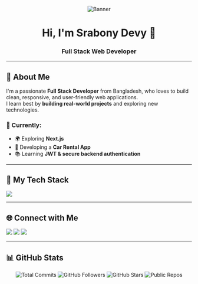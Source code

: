 <!-- Banner Image -->
<p align="center">
  <img src="https://i.postimg.cc/bYVGjvPg/Black-And-Grey-Professional-Technology-Linked-In-Banner.png" alt="Banner" />
</p>

<h1 align="center">Hi, I'm Srabony Devy 👋</h1>
<h3 align="center">Full Stack Web Developer</h3>

---

## 🧕 About Me

I'm a passionate **Full Stack Developer** from Bangladesh, who loves to build clean, responsive, and user-friendly web applications.  
I learn best by **building real-world projects** and exploring new technologies.

### 🔭 Currently:
- 🌍 Exploring **Next.js**
- 🚗 Developing a **Car Rental App**
- 📚 Learning **JWT & secure backend authentication**

---

## 🚀 My Tech Stack

<p align="left">
  <img src="https://skillicons.dev/icons?i=html,css,tailwind,js,react,nextjs,nodejs,express,mongodb,firebase,git,github,vscode" />
</p>

---

## 🌐 Connect with Me

<p align="left">
  <a href="mailto:youremail@example.com" target="_blank"><img src="https://img.shields.io/badge/Gmail-D14836?style=for-the-badge&logo=gmail&logoColor=white" /></a>
  <a href="https://www.linkedin.com/in/yourprofile" target="_blank"><img src="https://img.shields.io/badge/LinkedIn-blue?style=for-the-badge&logo=linkedin&logoColor=white" /></a>
  <a href="https://github.com/srabonydevy" target="_blank"><img src="https://img.shields.io/badge/GitHub-181717?style=for-the-badge&logo=github&logoColor=white" /></a>
</p>

---

## 📊 GitHub Stats

<p align="center">
  <!-- Total Commits (Last Year) -->
  <img src="https://img.shields.io/badge/dynamic/json?color=blue&label=Total%20Commits%20(last%2012%20months)&query=%24.totalCommits&url=https%3A%2F%2Fgist.githubusercontent.com%2Fsrabonydevy%2Ff8e7e3297e4a0e8e0a1a5713ed2c8fdd%2Fraw%2Fgh-activity.json&style=for-the-badge" alt="Total Commits" />

  <!-- GitHub Followers -->
  <img src="https://img.shields.io/github/followers/srabonydevy?label=Followers&style=for-the-badge" alt="GitHub Followers" />

  <!-- GitHub Stars -->
  <img src="https://img.shields.io/github/stars/srabonydevy?label=Stars&style=for-the-badge" alt="GitHub Stars" />

  <!-- Public Repos -->
  <img src="https://img.shields.io/badge/dynamic/json?color=green&label=Public%20Repos&query=%24.public_repos&url=https%3A%2F%2Fapi.github.com%2Fusers%2Fsrabonydevy&style=for-the-badge" alt="Public Repos" />
</p>



